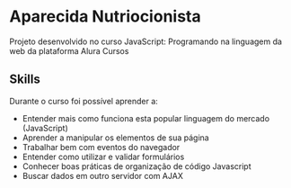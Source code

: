 # Aparecida Nutriocionista

Projeto desenvolvido no curso JavaScript: Programando na linguagem da web da plataforma Alura Cursos

## Skills
Durante o curso foi possível aprender a:
- Entender mais como funciona esta popular linguagem do mercado (JavaScript)
- Aprender a manipular os elementos de sua página
- Trabalhar bem com eventos do navegador
- Entender como utilizar e validar formulários
- Conhecer boas práticas de organização de código Javascript
- Buscar dados em outro servidor com AJAX
